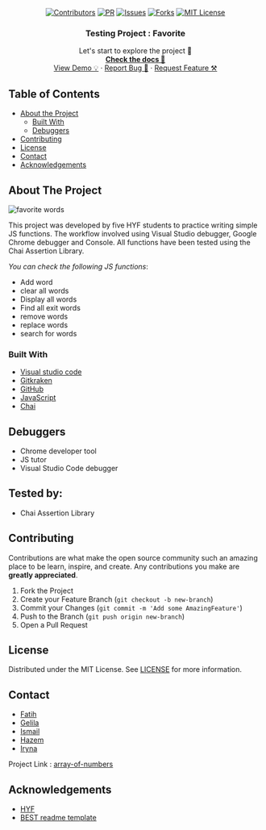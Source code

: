 <div align="center">

[![Contributors][contributors-shield]][contributors-url]
[![PR][pr-shield]][pr-url]
[![Issues][issues-shield]][issues-url]
[![Forks][forks-shield]][forks-url]
[![MIT License][license-shield]][license-url]
</div>

  <h3 align="center">Testing Project : Favorite</h3>

  <p align="center">
    Let's start to explore the project 🚀 
    <br />
    <a href="https://github.com/IrynaSpyrydonova/favorite-words"><strong>Check the docs 📄</strong></a>
    <br />
    <a href="https://irynaspyrydonova.github.io/favorite-words/">View Demo 💡</a>
    ·
    <a href="https://github.com/IrynaSpyrydonova/favorite-words/issues">Report Bug 🐞</a>
    ·
    <a href="https://github.com/IrynaSpyrydonova/favorite-words/pulls">Request Feature ⚒</a>
  </p>
</p>

<!-- TABLE OF CONTENTS -->

## Table of Contents

- [About the Project](#about-the-project)
  - [Built With](#built-with)
  - [Debuggers](#debuggers)
- [Contributing](#contributing)
- [License](#license)
- [Contact](#contact)
- [Acknowledgements](#acknowledgements)

<!-- ABOUT THE PROJECT -->

## About The Project

![favorite words]("\image\favorite-words.png")

This project was developed by five HYF students to practice writing simple JS functions. The workflow involved using Visual Studio debugger, Google Chrome debugger and Console. All functions have been tested using the Chai Assertion Library.

_You can check the following JS functions_: 
- Add word
- clear all words
- Display all words
- Find all exit words
- remove words 
- replace words
- search for words

### Built With

- [Visual studio code](https://code.visualstudio.com/)
- [Gitkraken](https://www.gitkraken.com)
- [GitHub](https://github.com)
- [JavaScript](https://www.javascript.com/)
- [Chai](https://www.chaijs.com/)


## Debuggers

- Chrome developer tool
- JS tutor
- Visual Studio Code debugger


## Tested by:

- Chai Assertion Library

<!-- CONTRIBUTING -->

## Contributing

Contributions are what make the open source community such an amazing place to be learn, inspire, and create. Any contributions you make are **greatly appreciated**.

1. Fork the Project
2. Create your Feature Branch (`git checkout -b new-branch`)
3. Commit your Changes (`git commit -m 'Add some AmazingFeature'`)
4. Push to the Branch (`git push origin new-branch`)
5. Open a Pull Request

<!-- LICENSE -->

## License

Distributed under the MIT License. See [LICENSE](https://github.com/fmkarakus/array-of-numbers/blob/master/LICENSE) for more information.

<!-- CONTACT -->

## Contact

- [Fatih](https://github.com/fmkarakus)
- [Gelila](https://github.com/gelilaa)
- [Ismail](https://github.com/ismailtugan)
- [Hazem](https://github.com/HazemBittar)
- [Iryna](https://github.com/IrynaSpyrydonova)



Project Link : [array-of-numbers](https://github.com/fmkarakus/array-of-numbers)

<!-- ACKNOWLEDGEMENTS -->

## Acknowledgements

- [HYF](https://hackyourfuture.be/)
- [BEST readme template](https://github.com/othneildrew/Best-README-Template/blob/master/README.md)

<!-- MARKDOWN LINKS & IMAGES -->
<!-- https://www.markdownguide.org/basic-syntax/#reference-style-links -->

[contributors-shield]: https://img.shields.io/badge/5-Contributors%20-brightgreen
[contributors-url]: https://github.com/fmkarakus/array-of-numbers/graphs/contributors
[forks-shield]: https://img.shields.io/badge/-Forks-blue
[forks-url]: https://github.com/fmkarakus/array-of-numbers/network/members
[issues-shield]: https://img.shields.io/badge/-ISSUES-green
[issues-url]: https://github.com/fmkarakus/array-of-numbers/issues
[pr-shield]: https://img.shields.io/badge/-Pull%20Requests%20-blue
[pr-url]: https://github.com/fmkarakus/array-of-numbers/pulls
[license-shield]: https://img.shields.io/badge/-LICENSE-brightgreen
[license-url]: https://github.com/fmkarakus/array-of-numbers/blob/master/LICENSE
[linkedin-shield]: https://img.shields.io/badge/-LinkedIn-black.svg?style=flat-square&logo=linkedin&colorB=555
[linkedin-url]: https://linkedin.com/in/othneildrew
[product-screenshot]: images/screenshot.png
